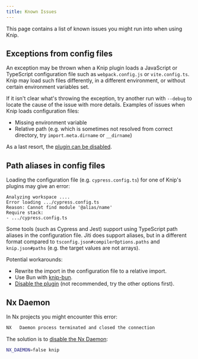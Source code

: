 ```yaml
---
title: Known Issues
---
```


This page contains a list of known issues you might run into when using Knip.

## Exceptions from config files

An exception may be thrown when a Knip plugin loads a JavaScript or TypeScript
configuration file such as `webpack.config.js` or `vite.config.ts`. Knip may
load such files differently, in a different environment, or without certain
environment variables set.

If it isn't clear what's throwing the exception, try another run with `--debug`
to locate the cause of the issue with more details. Examples of issues when Knip
loads configuration files:

- Missing environment variable
- Relative path (e.g. which is sometimes not resolved from correct directory,
  try `import.meta.dirname` or `__dirname`)

As a last resort, the [plugin can be disabled][1].

## Path aliases in config files

Loading the configuration file (e.g. `cypress.config.ts`) for one of Knip's
plugins may give an error:

```
Analyzing workspace ....
Error loading .../cypress.config.ts
Reason: Cannot find module '@alias/name'
Require stack:
- .../cypress.config.ts
```

Some tools (such as Cypress and Jest) support using TypeScript path aliases in
the configuration file. Jiti does support aliases, but in a different format
compared to `tsconfig.json#compilerOptions.paths` and `knip.json#paths` (e.g.
the target values are not arrays).

Potential workarounds:

- Rewrite the import in the configuration file to a relative import.
- Use Bun with [knip-bun][2].
- [Disable the plugin][1] (not recommended, try the other options first).

## Nx Daemon

In Nx projects you might encounter this error:

```sh
NX   Daemon process terminated and closed the connection
```

The solution is to [disable the Nx Daemon][3]:

```sh
NX_DAEMON=false knip
```

[1]: ./configuration.md#plugins
[2]: ./cli.md#knip-bun
[3]: https://nx.dev/concepts/nx-daemon#turning-it-off
